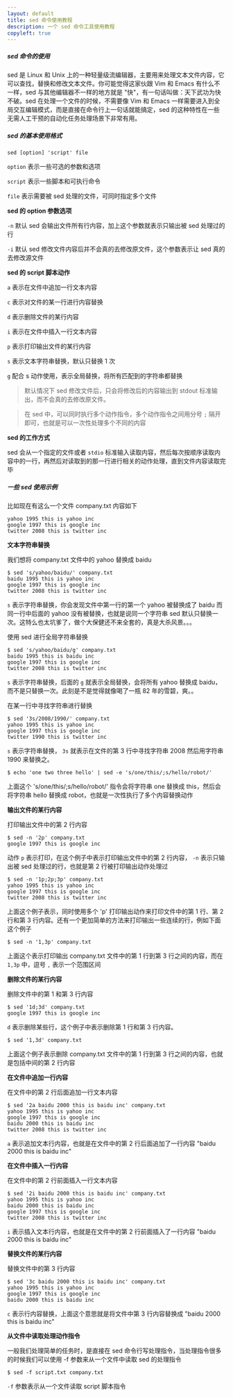 ```yaml
---
layout: default
title: sed 命令使用教程
description: 一个 sed 命令工具使用教程
copyleft: true
---
```


##### sed 命令的使用

sed 是 Linux 和 Unix 上的一种轻量级流编辑器，主要用来处理文本文件内容，它可以查找，替换和修改文本文件。你可能觉得这家伙跟 Vim 和 Emacs 有什么不一样，sed 与其他编辑器不一样的地方就是 "快"，有一句话叫做：天下武功为快不破。sed 在处理一个文件的时候，不需要像 Vim 和 Emacs 一样需要进入到全局交互编辑模式，而是直接在命令行上一句话就能搞定，sed 的这种特性在一些无需人工干预的自动化任务处理场景下非常有用。

##### sed 的基本使用格式

    sed [option] 'script' file

`option` 表示一些可选的参数和选项

`script` 表示一些脚本和可执行命令

`file`   表示需要被 sed 处理的文件，可同时指定多个文件
   
**sed 的 option 参数选项**
   
`-n` 默认 sed 会输出文件所有行内容，加上这个参数就表示只输出被 sed 处理过的行

`-i` 默认 sed 修改文件内容后并不会真的去修改原文件，这个参数表示让 sed 真的去修改源文件
   
**sed 的 script 脚本动作**

`a` 表示在文件中追加一行文本内容

`c` 表示对文件的某一行进行内容替换

`d` 表示删除文件的某行内容

`i` 表示在文件中插入一行文本内容

`p` 表示打印输出文件的某行内容

`s` 表示文本字符串替换，默认只替换 1 次

`g` 配合 s 动作使用，表示全局替换，将所有匹配到的字符串都替换

> 默认情况下 sed 修改文件后，只会将修改后的内容输出到 stdout 标准输出，而不会真的去修改原文件。

> 在 sed 中，可以同时执行多个动作指令，多个动作指令之间用分号 `;` 隔开即可，也就是可以一次性处理多个不同的内容

**sed 的工作方式**

sed 会从一个指定的文件或者 `stdio` 标准输入读取内容，然后每次按顺序读取内容中的一行，再然后对读取到的那一行进行相关的动作处理，直到文件内容读取完毕

##### 一些 sed 使用示例

比如现在有这么一个文件 company.txt 内容如下

    yahoo 1995 this is yahoo inc
    google 1997 this is google inc
    twitter 2008 this is twitter inc

**文本字符串替换**
   
我们想将 company.txt 文件中的 yahoo 替换成 baidu

    $ sed 's/yahoo/baidu/' company.txt
    baidu 1995 this is yahoo inc
    google 1997 this is google inc
    twitter 2008 this is twitter inc

`s` 表示字符串替换，你会发现文件中第一行的第一个 yahoo 被替换成了 baidu 而同一行中后面的 yahoo 没有被替换，也就是说同一个字符串 sed 默认只替换一次。这特么也太坑爹了，做个大保健还不来全套的，真是大杀风景。。。
   
使用 sed 进行全局字符串替换
   
    $ sed 's/yahoo/baidu/g' company.txt
    baidu 1995 this is baidu inc
    google 1997 this is google inc
    twitter 2008 this is twitter inc

`s` 表示字符串替换，后面的 `g` 就表示全局替换，会将所有 yahoo 替换成 baidu，而不是只替换一次。此刻是不是觉得就像喝了一瓶 82 年的雪碧，爽。。

在某一行中寻找字符串进行替换

    $ sed '3s/2008/1990/' company.txt
    yahoo 1995 this is yahoo inc
    google 1997 this is google inc
    twitter 1990 this is twitter inc

`s` 表示字符串替换， `3s` 就表示在文件的第 3 行中寻找字符串 2008 然后用字符串 1990 来替换之。

    $ echo 'one two three hello' | sed -e 's/one/this/;s/hello/robot/'

上面这个 's/one/this/;s/hello/robot/' 指令会将字符串 one 替换成 this，然后会将字符串 hello 替换成 robot，也就是一次性执行了多个内容替换动作

**输出文件的某行内容**
   
打印输出文件中的第 2 行内容

    $ sed -n '2p' company.txt
    google 1997 this is google inc

动作 `p` 表示打印，在这个例子中表示打印输出文件中的第 2 行内容， `-n` 表示只输出被 sed 处理过的行，也就是第 2 行被打印输出动作处理过

	$ sed -n '1p;2p;3p' company.txt
	yahoo 1995 this is yahoo inc
    google 1997 this is google inc
    twitter 2008 this is twitter inc

上面这个例子表示，同时使用多个 'p' 打印输出动作来打印文件中的第 1 行、第 2 行和第 3 行内容。还有一个更加简单的方法来打印输出一些连续的行，例如下面这个例子

	$ sed -n '1,3p' company.txt

上面这个表示打印输出 company.txt 文件中的第 1 行到第 3 行之间的内容，而在 `1,3p` 中，逗号 `,` 表示一个范围区间

**删除文件的某行内容**

删除文件中的第 1 和第 3 行内容

    $ sed '1d;3d' company.txt
    google 1997 this is google inc

`d` 表示删除某些行，这个例子中表示删除第 1 行和第 3 行内容。

    $ sed '1,3d' company.txt

上面这个例子表示删除 company.txt 文件中的第 1 行到第 3 行之间的内容，也就是包括中间的第 2 行内容

**在文件中追加一行内容**

在文件中的第 2 行后面追加一行文本内容

    $ sed '2a baidu 2000 this is baidu inc' company.txt
    yahoo 1995 this is yahoo inc
    google 1997 this is google inc
    baidu 2000 this is baidu inc
    twitter 2008 this is twitter inc

`a` 表示追加文本行内容，也就是在文件中的第 2 行后面追加了一行内容 "baidu 2000 this is baidu inc"
   
**在文件中插入一行内容**

在文件中的第 2 行前面插入一行文本内容

    $ sed '2i baidu 2000 this is baidu inc' company.txt
    yahoo 1995 this is yahoo inc
    baidu 2000 this is baidu inc
    google 1997 this is google inc
    twitter 2008 this is twitter inc
   
`i` 表示插入文本行内容，也就是在文件中的第 2 行前面插入了一行内容 "baidu 2000 this is baidu inc"
   
**替换文件的某行内容**

替换文件中的第 3 行内容

    $ sed '3c baidu 2000 this is baidu inc' company.txt
    yahoo 1995 this is yahoo inc
    google 1997 this is google inc
    baidu 2000 this is baidu inc

`c` 表示行内容替换，上面这个意思就是将文件中第 3 行内容替换成 "baidu 2000 this is baidu inc"
   
**从文件中读取处理动作指令**

一般我们处理简单的任务时，是直接在 sed 命令行写处理指令，当处理指令很多的时候我们可以使用 -f 参数来从一个文件中读取 sed 的处理指令

    $ sed -f script.txt company.txt

`-f` 参数表示从一个文件读取 script 脚本指令

